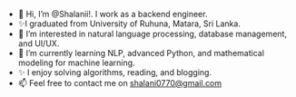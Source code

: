 - 👋 Hi, I’m @Shalanii!. I work as a backend engineer.
- ✨I graduated from University of Ruhuna, Matara, Sri Lanka.
- 👀 I’m interested in natural language processing, database management, and UI/UX.
- 🌱 I’m currently learning NLP, advanced Python, and mathematical modeling for machine learning.
- ✨ I enjoy solving algorithms, reading, and blogging.
- 📫 Feel free to contact me on shalani0770@gmail.com

<!---
Shalanii/Shalanii is a ✨ special ✨ repository because its `README.md` (this file) appears on your GitHub profile.
You can click the Preview link to take a look at your changes.
--->

